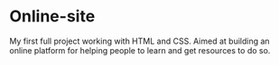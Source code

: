 # Online-site
My first full project working with HTML and CSS.
Aimed at building an online platform for helping people to learn and get resources to do so.
